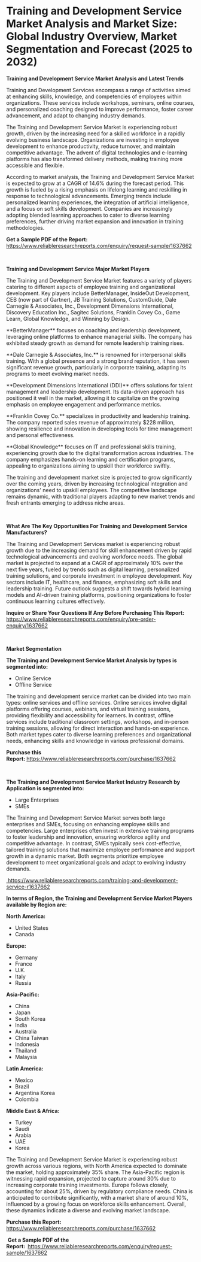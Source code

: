 <p><h1>Training and Development Service Market Analysis and Market Size: Global Industry Overview, Market Segmentation and Forecast (2025 to 2032)</h1></p><p><strong>Training and Development Service Market Analysis and Latest Trends</strong></p>
<p><p>Training and Development Services encompass a range of activities aimed at enhancing skills, knowledge, and competencies of employees within organizations. These services include workshops, seminars, online courses, and personalized coaching designed to improve performance, foster career advancement, and adapt to changing industry demands.</p><p>The Training and Development Service Market is experiencing robust growth, driven by the increasing need for a skilled workforce in a rapidly evolving business landscape. Organizations are investing in employee development to enhance productivity, reduce turnover, and maintain competitive advantage. The advent of digital technologies and e-learning platforms has also transformed delivery methods, making training more accessible and flexible.</p><p>According to market analysis, the Training and Development Service Market is expected to grow at a CAGR of 14.6% during the forecast period. This growth is fueled by a rising emphasis on lifelong learning and reskilling in response to technological advancements. Emerging trends include personalized learning experiences, the integration of artificial intelligence, and a focus on soft skills development. Companies are increasingly adopting blended learning approaches to cater to diverse learning preferences, further driving market expansion and innovation in training methodologies.</p></p>
<p><strong>Get a Sample PDF of the Report:&nbsp;</strong> <a href="https://www.reliableresearchreports.com/enquiry/request-sample/1637662?utm_campaign=83&utm_medium=2&utm_source=Github&utm_content=ia&utm_term=18042025&utm_id=training-and-development-service">https://www.reliableresearchreports.com/enquiry/request-sample/1637662</a></p>
<p>&nbsp;</p>
<p><strong>Training and Development Service Major Market Players</strong></p>
<p><p>The Training and Development Service Market features a variety of players catering to different aspects of employee training and organizational development. Key players include BetterManager, InsideOut Development, CEB (now part of Gartner), JB Training Solutions, CustomGuide, Dale Carnegie & Associates, Inc., Development Dimensions International, Discovery Education Inc., Sagitec Solutions, Franklin Covey Co., Game Learn, Global Knowledge, and Winning by Design.</p><p>**BetterManager** focuses on coaching and leadership development, leveraging online platforms to enhance managerial skills. The company has exhibited steady growth as demand for remote leadership training rises.</p><p>**Dale Carnegie & Associates, Inc.** is renowned for interpersonal skills training. With a global presence and a strong brand reputation, it has seen significant revenue growth, particularly in corporate training, adapting its programs to meet evolving market needs.</p><p>**Development Dimensions International (DDI)** offers solutions for talent management and leadership development. Its data-driven approach has positioned it well in the market, allowing it to capitalize on the growing emphasis on employee engagement and performance metrics.</p><p>**Franklin Covey Co.** specializes in productivity and leadership training. The company reported sales revenue of approximately $228 million, showing resilience and innovation in developing tools for time management and personal effectiveness.</p><p>**Global Knowledge** focuses on IT and professional skills training, experiencing growth due to the digital transformation across industries. The company emphasizes hands-on learning and certification programs, appealing to organizations aiming to upskill their workforce swiftly.</p><p>The training and development market size is projected to grow significantly over the coming years, driven by increasing technological integration and organizations' need to upskill employees. The competitive landscape remains dynamic, with traditional players adapting to new market trends and fresh entrants emerging to address niche areas.</p></p>
<p>&nbsp;</p>
<p><strong>What Are The Key Opportunities For Training and Development Service Manufacturers?</strong></p>
<p><p>The Training and Development Services market is experiencing robust growth due to the increasing demand for skill enhancement driven by rapid technological advancements and evolving workforce needs. The global market is projected to expand at a CAGR of approximately 10% over the next five years, fueled by trends such as digital learning, personalized training solutions, and corporate investment in employee development. Key sectors include IT, healthcare, and finance, emphasizing soft skills and leadership training. Future outlook suggests a shift towards hybrid learning models and AI-driven training platforms, positioning organizations to foster continuous learning cultures effectively.</p></p>
<p><strong>Inquire or Share Your Questions If Any Before Purchasing This Report:</strong> <a href="https://www.reliableresearchreports.com/enquiry/pre-order-enquiry/1637662?utm_campaign=83&utm_medium=2&utm_source=Github&utm_content=ia&utm_term=18042025&utm_id=training-and-development-service">https://www.reliableresearchreports.com/enquiry/pre-order-enquiry/1637662</a></p>
<p>&nbsp;</p>
<p><strong>Market Segmentation</strong></p>
<p><strong>The Training and Development Service Market Analysis by types is segmented into:</strong></p>
<p><ul><li>Online Service</li><li>Offline Service</li></ul></p>
<p><p>The training and development service market can be divided into two main types: online services and offline services. Online services involve digital platforms offering courses, webinars, and virtual training sessions, providing flexibility and accessibility for learners. In contrast, offline services include traditional classroom settings, workshops, and in-person training sessions, allowing for direct interaction and hands-on experience. Both market types cater to diverse learning preferences and organizational needs, enhancing skills and knowledge in various professional domains.</p></p>
<p><strong>Purchase this Report:&nbsp;</strong><a href="https://www.reliableresearchreports.com/purchase/1637662?utm_campaign=83&utm_medium=2&utm_source=Github&utm_content=ia&utm_term=18042025&utm_id=training-and-development-service">https://www.reliableresearchreports.com/purchase/1637662</a></p>
<p>&nbsp;</p>
<p><strong>The Training and Development Service Market Industry Research by Application is segmented into:</strong></p>
<p><ul><li>Large Enterprises</li><li>SMEs</li></ul></p>
<p><p>The Training and Development Service Market serves both large enterprises and SMEs, focusing on enhancing employee skills and competencies. Large enterprises often invest in extensive training programs to foster leadership and innovation, ensuring workforce agility and competitive advantage. In contrast, SMEs typically seek cost-effective, tailored training solutions that maximize employee performance and support growth in a dynamic market. Both segments prioritize employee development to meet organizational goals and adapt to evolving industry demands.</p></p>
<p><a href="https://www.reliableresearchreports.com/training-and-development-service-r1637662?utm_campaign=83&utm_medium=2&utm_source=Github&utm_content=ia&utm_term=18042025&utm_id=training-and-development-service">&nbsp;https://www.reliableresearchreports.com/training-and-development-service-r1637662</a></p>
<p><strong>In terms of Region, the Training and Development Service Market Players available by Region are:</strong></p>
<p>
    <p> <strong> North America: </strong>
        <ul>
            <li>United States</li>
            <li>Canada</li>
        </ul>
        </p> 
    <p> <strong> Europe: </strong>
        <ul>
            <li>Germany</li>
            <li>France</li>
            <li>U.K.</li>
            <li>Italy</li>
            <li>Russia</li>
        </ul>
        </p> 
    <p> <strong> Asia-Pacific: </strong>
        <ul>
            <li>China</li>
            <li>Japan</li>
            <li>South Korea</li>
            <li>India</li>
            <li>Australia</li>
            <li>China Taiwan</li>
            <li>Indonesia</li>
            <li>Thailand</li>
            <li>Malaysia</li>
        </ul>
        </p> 
    <p> <strong> Latin America: </strong>
        <ul>
            <li>Mexico</li>
            <li>Brazil</li>
            <li>Argentina Korea</li>
            <li>Colombia</li>
        </ul>
        </p> 
    <p> <strong> Middle East & Africa: </strong>
        <ul>
            <li>Turkey</li>
            <li>Saudi</li>
            <li>Arabia</li>
            <li>UAE</li>
            <li>Korea</li>
        </ul>
    </p>
    </p>
<p><p>The Training and Development Service Market is experiencing robust growth across various regions, with North America expected to dominate the market, holding approximately 35% share. The Asia-Pacific region is witnessing rapid expansion, projected to capture around 30% due to increasing corporate training investments. Europe follows closely, accounting for about 25%, driven by regulatory compliance needs. China is anticipated to contribute significantly, with a market share of around 10%, influenced by a growing focus on workforce skills enhancement. Overall, these dynamics indicate a diverse and evolving market landscape.</p></p>
<p><strong>Purchase this Report: </strong><a href="https://www.reliableresearchreports.com/purchase/1637662?utm_campaign=83&utm_medium=2&utm_source=Github&utm_content=ia&utm_term=18042025&utm_id=training-and-development-service">https://www.reliableresearchreports.com/purchase/1637662</a></p>
<p>&nbsp;<strong>Get a Sample PDF of the Report:&nbsp;&nbsp;</strong><a href="https://www.reliableresearchreports.com/enquiry/request-sample/1637662?utm_campaign=83&utm_medium=2&utm_source=Github&utm_content=ia&utm_term=18042025&utm_id=training-and-development-service">https://www.reliableresearchreports.com/enquiry/request-sample/1637662</a></p>
<p><strong></strong></p>
<p><p></p><p></p><p></p></p>